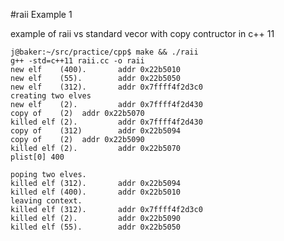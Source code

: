 #raii Example 1

example of raii vs standard vecor with copy contructor in c++ 11

    j@baker:~/src/practice/cpp$ make && ./raii 
    g++ -std=c++11 raii.cc -o raii
    new elf    (400).       addr 0x22b5010
    new elf    (55).        addr 0x22b5050
    new elf    (312).       addr 0x7ffff4f2d3c0
    creating two elves
    new elf    (2).         addr 0x7ffff4f2d430
    copy of    (2)  addr 0x22b5070
    killed elf (2).         addr 0x7ffff4f2d430
    copy of    (312)        addr 0x22b5094
    copy of    (2)  addr 0x22b5090
    killed elf (2).         addr 0x22b5070
    plist[0] 400

    poping two elves.
    killed elf (312).       addr 0x22b5094
    killed elf (400).       addr 0x22b5010
    leaving context.
    killed elf (312).       addr 0x7ffff4f2d3c0
    killed elf (2).         addr 0x22b5090
    killed elf (55).        addr 0x22b5050
